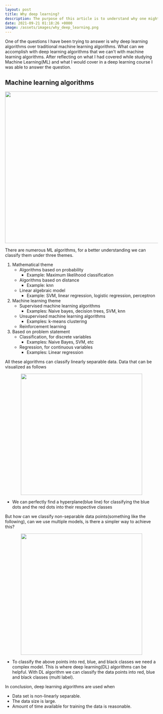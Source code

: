 ```yaml
---
layout: post
title: Why deep learning? 
description: The purpose of this article is to understand why one might choose deep learning algorithms over the machine learning algorithms.
date: 2021-09-21 01:18:26 +0000
image: /assets/images/why_deep_learning.png
---
```


<!-- <p align="center">
  <img width="460" height="300" src="{{ site.baseurl }}/assets/images/why_deep_learning.png">
</p> -->

One of the questions I have been trying to answer is why deep learning algorithms over traditional machine learning algorithms. What can we accomplish with deep learning algorithms that we can't with machine learning algorithms. After reflecting on what I had covered while studying Machine Learning(ML) and what I would cover in a deep learning course I was able to answer the question. 

## Machine learning algorithms

<p align="center">
 <img width="1000" height="500" src="{{ site.baseurl }}/assets/images/themes_ml.jpg">
</p>

There are numerous ML algorithms, for a better understanding we can classify them under three themes.
1. Mathematical theme
    - Algorithms based on probability   
        - Example: Maximum likelihood classification
    - Algorithms based on distance
        - Example: knn
    - Linear algebraic model 
        - Example: SVM, linear regression, logistic regression, perceptron
2. Machine learning theme 
    - Supervised machine learning algorithms 
        - Examples: Naive bayes, decision trees, SVM, knn
    - Unsupervised machine learning algorithms
        - Examples: k-means clustering 
    - Reinforcement learning 
3. Based on problem statement
    - Classification, for discrete variables
        - Examples: Naive Bayes, SVM, etc
    - Regression, for continuous variables 
        - Examples: Linear regression

All these algorithms can classify linearly separable data. Data that can be visualized as follows

<p align="center">
 <img width="400" height="400" src="{{ site.baseurl }}/assets/images/linearly_sep.jpg">
</p>

- We can perfectly find a hyperplane(blue line) for classifying the blue dots and the red dots into their respective classes 

But how can we classify non-separable data points(something like the following), can we use multiple models, is there a simpler way to achieve this? 

<p align="center">
 <img width="400" height="400" src="{{ site.baseurl }}/assets/images/non_linearly_sep.jpg">
</p>

- To classify the above points into red, blue, and black classes we need a complex model. This is where deep learning(DL) algorithms can be helpful. With DL algorithm we can classify the data points into red, blue and black classes (multi label). 

In conclusion, deep learning algorithms are used when 
- Data set is non-linearly separable.
- The data size is large. 
- Amount of time available for training the data is reasonable.